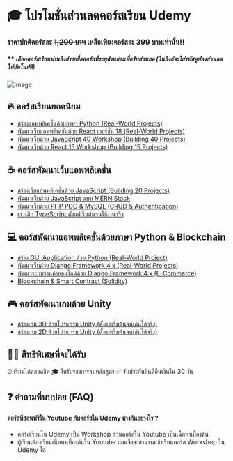 # 🎓 โปรโมชั่นส่วนลดคอร์สเรียน Udemy
### ราคาปกติคอร์สละ ~~1,200 บาท~~ เหลือเพียงคอร์สละ 399 บาทเท่านั้น!!
##### ** เลือกคอร์สเรียนผ่านลิงก์รายชื่อคอร์สที่ระบุด้านล่างเพื่อรับส่วนลด (ในลิงก์จะใส่รหัสคูปองส่วนลดให้อัตโนมัติ)

![image]()

## 🔥 คอร์สเรียนยอดนิยม
- [สร้างแอพพลิเคชั่นด้วยภาษา Python (Real-World Projects)](#)
- [พัฒนาเว็บแอพพลิเคชั่นด้วย React เวอร์ชั่น 18 (Real-World Projects)](#)
- [พัฒนาเว็บด้วย JavaScript 40 Workshop (Building 40 Projects)](#)
- [พัฒนาเว็บด้วย React 15 Workshop (Building 15 Projects)](#)
  
## ☕ คอร์สพัฒนาเว็บแอพพลิเคชั่น
- [สร้างเว็บแอพพลิเคชั่นด้วย JavaScript (Building 20 Projects)](#)
- [พัฒนาเว็บด้วย JavaScript แบบ MERN Stack](#)
- [พัฒนาเว็บด้วย PHP PDO & MySQL (CRUD & Authentication)](#)
- [เจาะลึก TypeScript ตั้งแต่เริ่มต้นจนใช้งานจริง](#)

## 💻 คอร์สพัฒนาแอพพลิเคชั่นด้วยภาษา Python & Blockchain 
- [สร้าง GUI Application ด้วย Python (Real-World Project)](#)
- [พัฒนาเว็บด้วย Django Framework 4.x (Real-World Projects)](#)
- [พัฒนาระบบร้านค้าออนไลน์ด้วย Django Framework 4.x (E-Commerce)](#)
- [Blockchain & Smart Contract (Solidity)](#)

## 🎮 คอร์สพัฒนาเกมด้วย Unity 
- [สร้างเกม 3D ด้วยโปรแกรม Unity (ตั้งแต่เริ่มต้นจนเล่นได้จริง)](#)
- [สร้างเกม 2D ด้วยโปรแกรม Unity (ตั้งแต่เริ่มต้นจนเล่นได้จริง)](#)

## 👨‍💻 สิทธิพิเศษที่จะได้รับ
⏰ เรียนได้ตลอดชีพ 🎓 ใบรับรองการจบหลักสูตร ✅ รับประกันยินดีคืนเงินใน 30 วัน

## ❓ คำถามที่พบบ่อย (FAQ)
#### คอร์สที่สอนฟรีใน Youtube กับคอร์สใน Udemy ต่างกันอย่างไร ?
- คอร์สเรียนใน Udemy เป็น Workshop ส่วนคอร์สใน Youtube เป็นเนื้อหาเบื้องต้น
- ผู้เรียนต้องเรียนเนื้อหาเบื้องต้นใน Youtube ก่อนจึงจะสามารถเข้าเรียนคอร์ส Workshop ใน Udemy ได้

